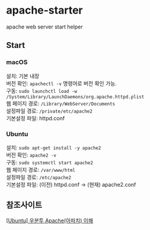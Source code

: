 # apache-starter
apache web server start helper

## Start
### macOS
설치: 기본 내장  
버전 확인: `apachectl -v` 명령어로 버전 확인 가능.  
구동: `sudo launchctl load -w /System/Library/LaunchDaemons/org.apache.httpd.plist`  
웹 페이지 경로: `/Library/WebServer/Documents`  
설정파일 경로: `/private/etc/apache2`  
기본설정 파일: httpd.conf  

### Ubuntu
설치: `sudo apt-get install -y apache2`  
버전 확인: `apache2 -v`  
구동: `sudo systemctl start apache2`  
웹 페이지 경로: `/var/www/html`  
설정파일 경로: `/etc/apache2`  
기본설정 파일: (이전) httpd.conf -> (현재) apache2.conf  

## 참조사이트
[[Ubuntu] 우분투 Apache(아파치) 이해](https://webdir.tistory.com/196)
